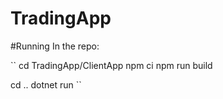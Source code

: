 # TradingApp


#Running
In the repo:

``
cd TradingApp/ClientApp
npm ci
npm run build

cd ..
dotnet run
``
